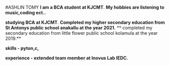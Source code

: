 #ASHLIN TOMY
**I am a BCA student at KJCMT**.
**My hobbies are listening to music,coding ect..**

**studying BCA at KJCMT**.
**Completed my higher secondary education from St Antonys public school anakallu at the year 2021.**
** completed my secondary education from little flower public school kolamula at the year 2019.**

**skills - pyton,c,**

**experience - extended team member at Inovus Lab IEDC.**

